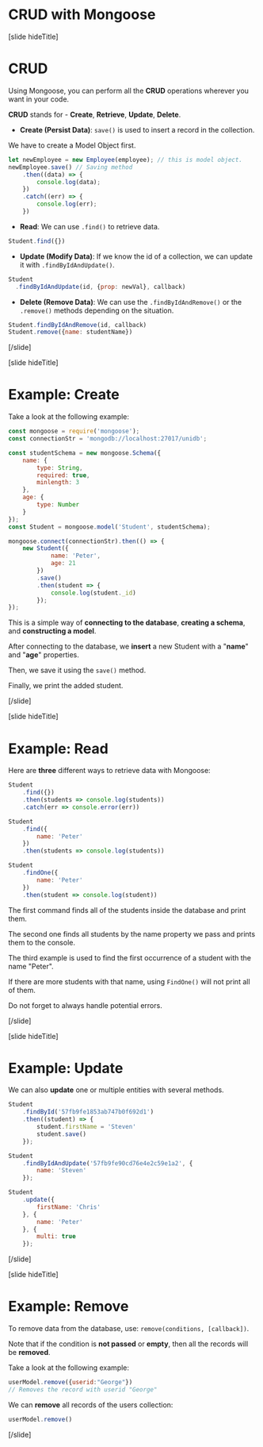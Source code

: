 # CRUD with Mongoose

[slide hideTitle]

# CRUD

Using Mongoose, you can perform all the **CRUD** operations wherever you want in your code.

**CRUD** stands for - **Create**, **Retrieve**, **Update**, **Delete**.

- **Create (Persist Data)**: `save()` is used to insert a record in the collection.

We have to create a Model Object first.

``` js
let newEmployee = new Employee(employee); // this is model object.
newEmployee.save() // Saving method
    .then((data) => {
        console.log(data);
    })
    .catch((err) => {
        console.log(err);
    })
```

- **Read**: We can use `.find()` to retrieve data.

``` js
Student.find({})
```

- **Update (Modify Data)**: If we know the id of a collection, we can update it with `.findByIdAndUpdate()`.

``` js
Student
  .findByIdAndUpdate(id, {prop: newVal}, callback)
```

- **Delete (Remove Data)**: We can use the `.findByIdAndRemove()` or the `.remove()` methods depending on the situation.

``` js
Student.findByIdAndRemove(id, callback)
Student.remove({name: studentName})
```


[/slide]

[slide hideTitle]

# Example: Create

Take a look at the following example:

``` js
const mongoose = require('mongoose');
const connectionStr = 'mongodb://localhost:27017/unidb';

const studentSchema = new mongoose.Schema({
    name: {
        type: String,
        required: true,
        minlength: 3
    },
    age: {
        type: Number
    }
});
const Student = mongoose.model('Student', studentSchema);

mongoose.connect(connectionStr).then(() => {
    new Student({
            name: 'Peter',
            age: 21
        })
        .save()
        .then(student => {
            console.log(student._id)
        });
});
```

This is a simple way of **connecting to the database**, **creating a schema**, and **constructing a model**.

After connecting to the database, we **insert** a new Student with a "**name**" and "**age**" properties.

Then, we save it using the `save()` method.

Finally, we print the added student.

[/slide]

[slide hideTitle]

# Example: Read

Here are **three** different ways to retrieve data with Mongoose:

``` js
Student
    .find({})
    .then(students => console.log(students))
    .catch(err => console.error(err))

Student
    .find({
        name: 'Peter'
    })
    .then(students => console.log(students))

Student
    .findOne({
        name: 'Peter'
    })
    .then(student => console.log(student))
```

The first command finds all of the students inside the database and print them.

The second one finds all students by the name property we pass and prints them to the console.

The third example is used to find the first occurrence of a student with the name "Peter". 

If there are more students with that name, using `FindOne()` will not print all of them.

Do not forget to always handle potential errors.

[/slide]

[slide hideTitle]

# Example: Update

We can also **update** one or multiple entities with several methods.

``` js
Student
    .findById('57fb9fe1853ab747b0f692d1')
    .then((student) => {
        student.firstName = 'Steven'
        student.save()
    });

Student
    .findByIdAndUpdate('57fb9fe90cd76e4e2c59e1a2', {
        name: 'Steven'
    });

Student
    .update({
        firstName: 'Chris'
    }, {
        name: 'Peter'
    }, {
        multi: true
    });
```
[/slide]


[slide hideTitle]

# Example: Remove

To remove data from the database, use: `remove(conditions, [callback])`.

Note that if the condition is **not passed** or **empty**, then all the records will be **removed**.

Take a look at the following example:

```js
userModel.remove({userid:"George"})
// Removes the record with userid "George"
```

We can **remove** all records of the users collection:

```js
userModel.remove()
```

[/slide]

